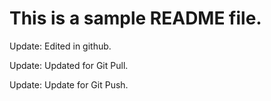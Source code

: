 # This is a sample README file.

Update: Edited in github.

Update: Updated for Git Pull.

Update: Update for Git Push.
